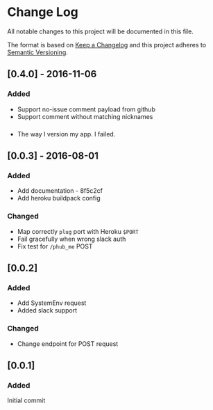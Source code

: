 # Change Log
All notable changes to this project will be documented in this file.

The format is based on [Keep a Changelog](http://keepachangelog.com/)
and this project adheres to [Semantic Versioning](http://semver.org/).

## [0.4.0] - 2016-11-06
### Added
- Support no-issue comment payload from github
- Support comment without matching nicknames
###
- The way I version my app. I failed.

## [0.0.3] - 2016-08-01
### Added
- Add documentation - 8f5c2cf
- Add heroku buildpack config
### Changed
- Map correctly `plug` port with Heroku `$PORT`
- Fail gracefully when wrong slack auth
- Fix test for `/phub_me` POST

## [0.0.2]
### Added
- Add SystemEnv request
- Added slack support
### Changed
- Change endpoint for POST request

## [0.0.1]
### Added
Initial commit
